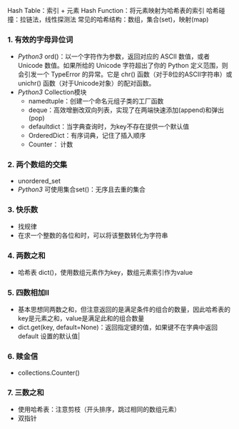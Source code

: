 Hash Table：索引 + 元素
Hash Function：将元素映射为哈希表的索引
哈希碰撞：拉链法，线性探测法
常见的哈希结构：数组，集合(set)，映射(map)

### 1. 有效的字母异位词
- *Python3* ord()：以一个字符作为参数，返回对应的 ASCII 数值，或者 Unicode 数值。如果所给的 Unicode 字符超出了你的 Python 定义范围，则会引发一个 TypeError 的异常。它是 chr() 函数（对于8位的ASCII字符串）或 unichr() 函数（对于Unicode对象）的配对函数。
- *Python3* Collection模块
	- namedtuple：创建一个命名元组子类的工厂函数
	- deque：高效增删改双向列表，实现了在两端快速添加(append)和弹出(pop)
	- defaultdict：当字典查询时，为key不存在提供一个默认值
	- OrderedDict：有序词典，记住了插入顺序
	- Counter： 计数

### 2. 两个数组的交集
- unordered_set
- *Python3* 可使用集合set()：无序且去重的集合

### 3. 快乐数
- 找规律
- 在求一个整数的各位和时，可以将该整数转化为字符串

### 4. 两数之和
- 哈希表 dict()，使用数组元素作为key，数组元素索引作为value

### 5. 四数相加II
- 基本思想同两数之和，但注意返回的是满足条件的组合的数量，因此哈希表的key是元素之和，value是满足此和的组合数量
- dict.get(key, default=None)：返回指定键的值，如果键不在字典中返回 default 设置的默认值|

### 6. 赎金信
- collections.Counter()

### 7. 三数之和
- 使用哈希表：注意剪枝（开头排序，跳过相同的数组元素）
- 双指针




